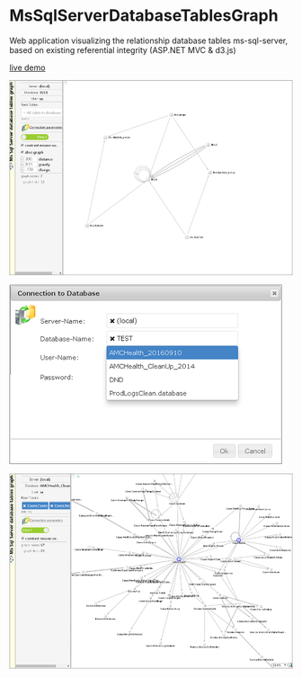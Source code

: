 # MsSqlServerDatabaseTablesGraph
Web application visualizing the relationship database tables ms-sql-server, based on existing referential integrity (ASP.NET MVC &amp; d3.js)

<a target="_blank" href="http://ssg.somee.com/ssg">live demo</a>

![alt tag](https://github.com/mamin-siberiayk/MsSqlServerDatabaseTablesGraph/blob/master/demo-img-1.png)

![alt tag](https://github.com/mamin-siberiayk/MsSqlServerDatabaseTablesGraph/blob/master/demo-img-2.png)

![alt tag](https://github.com/mamin-siberiayk/MsSqlServerDatabaseTablesGraph/blob/master/demo-img-3.png)
